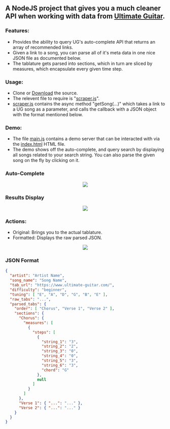 ## A NodeJS project that gives you a much cleaner API when working with data from [Ultimate Guitar](https://www.ultimate-guitar.com/).

### Features:
- Provides the ability to query UG's auto-complete API that returns an array of recommended links.
- Given a link to a song, you can parse all of it's meta data in one nice JSON file as documented below.
- The tablature gets parsed into sections, which in turn are sliced by measures, which encapsulate every given time step.

### Usage:
- Clone or [Download](https://github.com/McCrearyD/GuitarTabsParser/archive/master.zip) the source.
- The relevent file to require is "[scraper.js](https://github.com/davidbwaikato/GuitarTabsParser/blob/master/scraper.js)".
- [scraper.js](https://github.com/McCrearyD/GuitarTabsParser/blob/master/scraper.js) contains the async method "getSong(...)" which takes a link to a UG song as a parameter, and calls the callback with a JSON object with the format mentioned below.

### Demo:
- The file [main.js](https://github.com/davidbwaikato/GuitarTabsParser/blob/master/main.js) contains a demo server that can be interacted with via the [index.html](https://github.com/davidbwaikato/GuitarTabsParser/blob/master/index.html) HTML file.
- The demo shows off the auto-complete, and query search by displaying all songs related to your search string. You can also parse the given song on the fly by clicking on it.

### Auto-Complete

<p align="center">
  <img src="https://i.gyazo.com/df6a893a6ab615fad42d02c559d3c714.png">
</p>

### Results Display

<p align="center">
  <img src="https://i.gyazo.com/e9d757fb8c08cebd7ffc08c52f82e0c7.png">
</p>

### Actions:
- Original: Brings you to the actual tablature.
- Formatted: Displays the raw parsed JSON.

<p align="center">
  <img src="https://i.gyazo.com/42957f8d71463eb23a2f247626481752.png">
</p>

### JSON Format
```json
{
  "artist": "Artist Name",
  "song_name": "Song Name",
  "tab_url": "https://www.ultimate-guitar.com/",
  "difficulty": "beginner",
  "tuning": [ "E", "A", "D", "G", "B", "E" ],
  "raw_tabs": "...",
  "parsed_tabs": {
    "order": [ "Chorus", "Verse 1", "Verse 2" ],
    "sections": {
      "Chorus": {
        "measures": [
          {
            "steps": [ 
              {
                "string_1": "3",
                "string_2": "2",
                "string_3": "0",
                "string_4": "0",
                "string_5": "3",
                "string_6": "3",
                "chord": "G"
              },
              null
            ]
          }
        ]
      },
      "Verse 1": { "...": "..." },
      "Verse 2": { "...": "..." }
    }
  }
}
```
